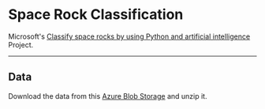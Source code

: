 # Space Rock Classification

Microsoft's [Classify space rocks by using Python and artificial intelligence](https://docs.microsoft.com/en-us/learn/paths/classify-space-rocks-artificial-intelligence-nasa/) Project.

-----

## Data

Download the data from this [Azure Blob Storage](https://nasadata.blob.core.windows.net/nasarocks/Data.zip) and unzip it.

